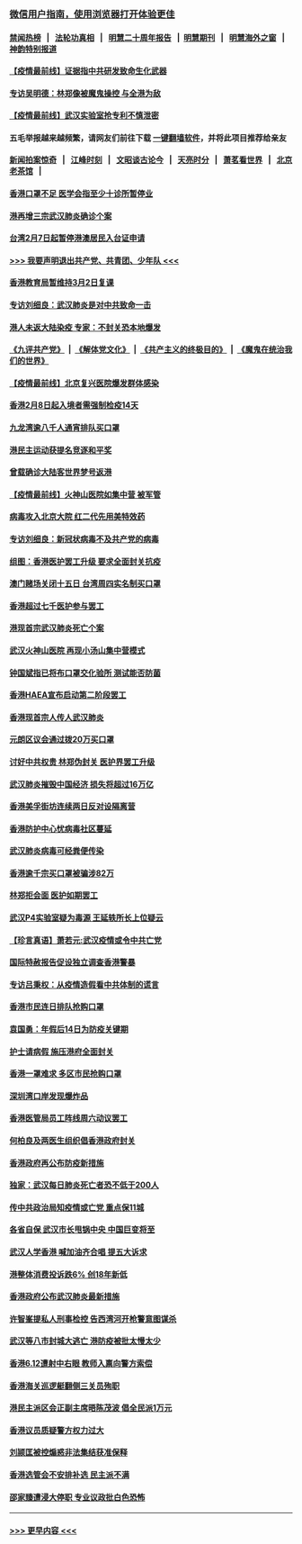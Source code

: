 ### [微信用户指南，使用浏览器打开体验更佳](https://github.com/gfw-breaker/banned-news1/blob/master/indexes/wechat-guide.md?t=0)
#### [禁闻热榜](热点新闻.md?t=0)  &nbsp;&nbsp;|&nbsp;&nbsp; [法轮功真相](https://github.com/gfw-breaker/truth/blob/master/README.md?t=0) &nbsp;&nbsp;|&nbsp;&nbsp; [明慧二十周年报告](https://github.com/gfw-breaker/mh-reports/blob/master/README.md?t=0) &nbsp;&nbsp;|&nbsp;&nbsp;[明慧期刊](https://github.com/gfw-breaker/mh-qikan) &nbsp;&nbsp;|&nbsp;&nbsp; [明慧海外之窗](https://github.com/gfw-breaker/mh-news/blob/master/README.md?t=0) &nbsp;&nbsp;|&nbsp;&nbsp; [神韵特别报道](https://github.com/gfw-breaker/mh-news/blob/master/shenyun.md?t=0)
#### [【疫情最前线】证据指中共研发致命生化武器](../pages/nsc415/n11853087.md?t=02081144) 
#### [专访吴明德：林郑像被魔鬼操控 与全港为敌](../pages/nsc415/n11852734.md?t=02081144) 
#### [【疫情最前线】武汉实验室抢专利不慎泄密](../pages/nsc415/n11850310.md?t=02081144) 
#### 五毛举报越来越频繁，请网友们前往下载 [一键翻墙软件](https://github.com/gfw-breaker/ssr-accounts)，并将此项目推荐给亲友
#### [新闻拍案惊奇](https://github.com/gfw-breaker/banned-news1/blob/master/pages/link4.md) &nbsp;&nbsp;|&nbsp;&nbsp; [江峰时刻](https://github.com/gfw-breaker/banned-news1/blob/master/pages/link4.md) &nbsp;&nbsp;|&nbsp;&nbsp; [文昭谈古论今](https://github.com/gfw-breaker/banned-news1/blob/master/pages/link4.md) &nbsp;&nbsp;|&nbsp;&nbsp; [天亮时分](https://github.com/gfw-breaker/banned-news1/blob/master/pages/link4.md) &nbsp;&nbsp;|&nbsp;&nbsp; [萧茗看世界](https://github.com/gfw-breaker/banned-news1/blob/master/pages/link4.md) &nbsp;&nbsp;|&nbsp;&nbsp; [北京老茶馆](https://github.com/gfw-breaker/banned-news1/blob/master/pages/link4.md) &nbsp;&nbsp;|&nbsp;&nbsp; 
#### [香港口罩不足 医学会指至少十诊所暂停业](../pages/nsc415/n11850301.md?t=02081144) 
#### [港再增三宗武汉肺炎确诊个案](../pages/nsc415/n11850328.md?t=02081144) 
#### [台湾2月7日起暂停港澳居民入台证申请](../pages/nsc415/n11850304.md?t=02081144) 
#### [>>> 我要声明退出共产党、共青团、少年队 <<<](https://github.com/begood0513/goodnews/blob/master/quit/letter.md) 
#### [香港教育局暂维持3月2日复课](../pages/nsc415/n11850260.md?t=02081144) 
#### [专访刘细良：武汉肺炎是对中共致命一击](../pages/nsc415/n11849934.md?t=02081144) 
#### [港人未返大陆染疫 专家：不封关恐本地爆发](../pages/nsc415/n11848021.md?t=02081144) 
#### [《九评共产党》](https://github.com/begood0513/9ping.md/blob/master/README.md) &nbsp;|&nbsp; [《解体党文化》](../../../../jtdwh.md/blob/master/README.md)  &nbsp;|&nbsp; [《共产主义的终极目的》](../../../../gczydzjmd.md/blob/master/README.md) &nbsp;|&nbsp; [《魔鬼在统治我们的世界》](../../../../mgztzwmdsj.md/blob/master/README.md) 
#### [【疫情最前线】北京复兴医院爆发群体感染](../pages/nsc415/n11847626.md?t=02081144) 
#### [香港2月8日起入境者需强制检疫14天](../pages/nsc415/n11847658.md?t=02081144) 
#### [九龙湾逾八千人通宵排队买口罩](../pages/nsc415/n11847647.md?t=02081144) 
#### [港民主运动获提名竞逐和平奖](../pages/nsc415/n11847633.md?t=02081144) 
#### [曾载确诊大陆客世界梦号返港](../pages/nsc415/n11847608.md?t=02081144) 
#### [【疫情最前线】火神山医院如集中营 被军管](../pages/nsc415/n11847524.md?t=02081144) 
#### [病毒攻入北京大院 红二代先用美特效药](../pages/nsc415/n11847427.md?t=02081144) 
#### [专访刘细良：新冠状病毒不及共产党的病毒](../pages/nsc415/n11847164.md?t=02081144) 
#### [组图：香港医护罢工升级 要求全面封关抗疫](../pages/nsc415/n11844107.md?t=02081144) 
#### [澳门赌场关闭十五日 台湾周四实名制买口罩](../pages/nsc415/n11845083.md?t=02081144) 
#### [香港超过七千医护参与罢工](../pages/nsc415/n11845051.md?t=02081144) 
#### [港现首宗武汉肺炎死亡个案](../pages/nsc415/n11844998.md?t=02081144) 
#### [武汉火神山医院 再现小汤山集中营模式](../pages/nsc415/n11844763.md?t=02081144) 
#### [钟国斌指已将布口罩交化验所 测试能否防菌](../pages/nsc415/n11842783.md?t=02081144) 
#### [香港HAEA宣布启动第二阶段罢工](../pages/nsc415/n11842723.md?t=02081144) 
#### [香港现首宗人传人武汉肺炎](../pages/nsc415/n11842766.md?t=02081144) 
#### [元朗区议会通过拨20万买口罩](../pages/nsc415/n11842754.md?t=02081144) 
#### [讨好中共权贵 林郑伪封关 医护界罢工升级](../pages/nsc415/n11842359.md?t=02081144) 
#### [武汉肺炎摧毁中国经济 损失将超过16万亿](../pages/nsc415/n11839723.md?t=02081144) 
#### [香港美孚街坊连续两日反对设隔离营](../pages/nsc415/n11839962.md?t=02081144) 
#### [香港防护中心忧病毒社区蔓延](../pages/nsc415/n11839933.md?t=02081144) 
#### [武汉肺炎病毒可经粪便传染](../pages/nsc415/n11839939.md?t=02081144) 
#### [香港逾千宗买口罩被骗涉82万](../pages/nsc415/n11839914.md?t=02081144) 
#### [林郑拒会面 医护如期罢工](../pages/nsc415/n11839892.md?t=02081144) 
#### [武汉P4实验室疑为毒源 王延轶所长上位疑云](../pages/nsc415/n11835543.md?t=02081144) 
#### [【珍言真语】萧若元:武汉疫情或令中共亡党](../pages/nsc415/n11829394.md?t=02081144) 
#### [国际特赦报告促设独立调查香港警暴](../pages/nsc415/n11833845.md?t=02081144) 
#### [专访吕秉权：从疫情造假看中共体制的谎言](../pages/nsc415/n11833813.md?t=02081144) 
#### [香港市民连日排队抢购口罩](../pages/nsc415/n11833794.md?t=02081144) 
#### [袁国勇：年假后14日为防疫关键期](../pages/nsc415/n11831088.md?t=02081144) 
#### [护士请病假 施压港府全面封关](../pages/nsc415/n11831030.md?t=02081144) 
#### [香港一罩难求 多区市民抢购口罩](../pages/nsc415/n11831002.md?t=02081144) 
#### [深圳湾口岸发现爆炸品](../pages/nsc415/n11828802.md?t=02081144) 
#### [香港医管局员工阵线周六动议罢工](../pages/nsc415/n11828762.md?t=02081144) 
#### [何柏良及两医生组织倡香港政府封关](../pages/nsc415/n11828749.md?t=02081144) 
#### [香港政府再公布防疫新措施](../pages/nsc415/n11828716.md?t=02081144) 
#### [独家：武汉每日肺炎死亡者恐不低于200人](../pages/nsc415/n11828240.md?t=02081144) 
#### [传中共政治局知疫情或亡党 重点保11城](../pages/nsc415/n11828145.md?t=02081144) 
#### [各省自保 武汉市长甩锅中央 中国巨变将至](../pages/nsc415/n11828021.md?t=02081144) 
#### [武汉人学香港 喊加油齐合唱 提五大诉求](../pages/nsc415/n11827046.md?t=02081144) 
#### [港整体消费投诉跌6% 创18年新低](../pages/nsc415/n11817280.md?t=02081144) 
#### [香港政府公布武汉肺炎最新措施](../pages/nsc415/n11817152.md?t=02081144) 
#### [许智峯提私人刑事检控 告西湾河开枪警意图谋杀](../pages/nsc415/n11817132.md?t=02081144) 
#### [武汉等八市封城大逃亡 港防疫被批太慢太少](../pages/nsc415/n11817058.md?t=02081144) 
#### [香港6.12遭射中右眼 教师入禀向警方索偿](../pages/nsc415/n11814678.md?t=02081144) 
#### [香港海关巡逻艇翻侧三关员殉职](../pages/nsc415/n11814604.md?t=02081144) 
#### [港民主派区会正副主席晤陈茂波 倡全民派1万元](../pages/nsc415/n11814582.md?t=02081144) 
#### [香港议员质疑警方权力过大](../pages/nsc415/n11814560.md?t=02081144) 
#### [刘颕匡被控煽惑非法集结获准保释](../pages/nsc415/n11811727.md?t=02081144) 
#### [香港选管会不安排补选 民主派不满](../pages/nsc415/n11811691.md?t=02081144) 
#### [邵家臻遭浸大停职 专业议政批白色恐怖](../pages/nsc415/n11811670.md?t=02081144) 

----
#### [ >>> 更早内容 <<< ](../indexes/nsc415-earlier.md)
